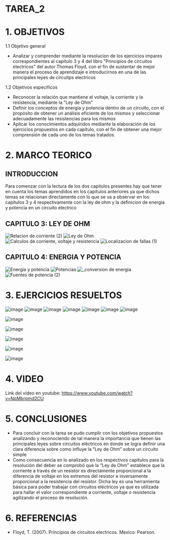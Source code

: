 # TAREA_2
# 1. OBJETIVOS 
1.1 Objetivo general
* Analizar y comprender mediante la resolucion de los ejercicios impares correspondientes al capitulo 3 y 4 del libro "Principios de circuitos electricos" del autor Thomas Floyd, con el fin de sustentar de mejor manera el proceso de aprendizaje e introducirnos  en una de las principales leyes de circuitps electricos 

1.2 Objetivos especificos
* Reconocer la relación que mantiene el voltaje, la corriente y la resistencia, mediante la "Ley de Ohm"
* Definir los conceptos de energía y potencia dentro de un circuito, con el propósito de obtener un análisis eficiente de los mismos y seleccionar adecuadamente las resistencias para los mismos
* Aplicar los conocimientos adquiridos mediante la elaboración de los ejercicios propuestos en cada capítulo, con el fin de obtener una mejor comprensión de cada uno de los temas tratados.

# 2. MARCO TEORICO
## INTRODUCCION
Para comenzar con la lectura de los dos capitulos presentes hay que tener en cuenta los temas aprendidos en los capitulos anteriores ya que dichos temas se relacionan directamente con lo que se va a observar en los capitulos 3 y 4 respectivamente con la ley de ohm y la definicion de energia y potencia en un circuito electrico 
## CAPITULO 3: LEY DE OHM
![Relacion de corriente  (2)](https://user-images.githubusercontent.com/116832991/202388924-1eeeaf4c-175e-49fb-978c-045cfafd8e8e.png)
![Ley de Ohm](https://user-images.githubusercontent.com/116832991/202389010-68136b7a-07df-4911-a84e-bc36ad2dcfa5.png)
![Calculos de corriente, voltaje y resistencia ](https://user-images.githubusercontent.com/116832991/202389120-f46ea77a-65d3-42eb-be71-a599822563af.png)
![Localizacion de fallas (1)](https://user-images.githubusercontent.com/116832991/202389190-78dea458-a1ee-4c87-8b4a-84b752691821.png)

## CAPITULO 4: ENERGIA Y POTENCIA
![Energia y potencia ](https://user-images.githubusercontent.com/116832991/202389353-100d2ae5-3dd6-4343-9754-7ccb5652c5f1.png)
![Potencias ](https://user-images.githubusercontent.com/116832991/202389456-1aaf9709-dd46-49b8-b142-58344b0c4d72.png)
![_conversion de energia](https://user-images.githubusercontent.com/116832991/202389522-c8c8d27b-e1f6-4f88-9d3d-f191f004c342.png)
![Fuentes de potencia  (2)](https://user-images.githubusercontent.com/116832991/202389597-7da022a9-5245-4bc0-9358-419f6d77d19a.png)

# 3. EJERCICIOS RESUELTOS
![image](https://user-images.githubusercontent.com/116832991/202509996-3c955a7d-55d6-46d2-a4b7-dee2aca51206.png)
![image](https://user-images.githubusercontent.com/116832991/202510891-d7e3dd0d-3c09-4854-b1d9-15bbdedf0d0e.png)
![image](https://user-images.githubusercontent.com/116832991/202511028-e240df76-ddeb-46d9-af0d-e40fc3e0f5c9.png)
![image](https://user-images.githubusercontent.com/116832991/202511120-0bb0cef7-20ee-4087-88e0-28272c0e507b.png)
![image](https://user-images.githubusercontent.com/116832991/202511181-aa12fc33-8a32-4022-b9aa-245976dd01d8.png)
![image](https://user-images.githubusercontent.com/116832991/202511241-e8c20fdf-c4f5-482f-b2fe-8c6376941866.png)
![image](https://user-images.githubusercontent.com/116832991/202511300-dbecb446-4740-44d1-afda-4e4babd1cfce.png)

![image](https://user-images.githubusercontent.com/116832991/202512163-9ed6e478-bb7d-43bd-a69f-3fa0d2a5fee9.png)

![image](https://user-images.githubusercontent.com/116832991/202512312-f5dc7123-75aa-4e00-b3b9-f24e85bcde53.png)

![image](https://user-images.githubusercontent.com/116832991/202512466-b3a639b3-6320-4b1a-b278-976987157a4f.png)

![image](https://user-images.githubusercontent.com/116832991/202512552-9bba075b-4196-4437-bf08-6a7285be7824.png)

![image](https://user-images.githubusercontent.com/116832991/202512675-a3c42b44-8e63-46e4-8c3b-86e682b2c803.png)

# 4. VIDEO
Link del video en youtube: https://www.youtube.com/watch?v=NpMbrpmd2CU
# 5. CONCLUSIONES
* Para concluir con la tarea se pudo cumplir con los objetivos propuestos analizando y reconociendo de tal manera la importancia que tienen las principales leyes sobre circuitos eléctricos en donde se logra definir una clara diferencia sobre como influye la “Ley de Ohm” sobre un circuito simple 
* Como consecuencia en lo analizado en los respectivos capítulos para la resolución del deber se comprobó que la “Ley de Ohm” establece que la corriente a través de un resistor es directamente proporcional a la diferencia de voltaje en los extremos del resistor e inversamente proporcional a la resistencia del resistor. Dicha ley es una herramienta básica para poder trabajar con circuitos eléctricos ya que es utilizada para hallar el valor correspondiente a corriente, voltaje o resistencia agilizando el proceso de resolución.

# 6. REFERENCIAS 
* Floyd, T. (2007). Principios de circuitos electricos. Mexico: Pearson.



